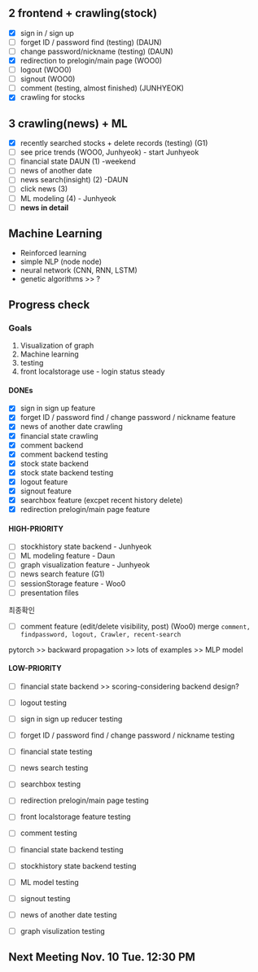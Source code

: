 ## 2 frontend + crawling(stock)
- [X] sign in / sign up
- [ ] forget ID / password find (testing) (DAUN)
- [ ] change password/nickname (testing) (DAUN)
- [X] redirection to prelogin/main page (WOO0)
- [ ] logout (WOO0)
- [ ] signout (WOO0)
- [ ] comment (testing, almost finished) (JUNHYEOK)
- [X] crawling for stocks

## 3 crawling(news) + ML
- [X] recently searched stocks + delete records (testing) (G1)
- [ ] see price trends (WOO0, Junhyeok) - start Junhyeok
- [ ] financial state DAUN (1) -weekend 
- [ ] news of another date 
- [ ] news search(insight) (2) -DAUN
- [ ] click news (3) 
- [ ] ML modeling (4) - Junhyeok
- [ ] **news in detail**

## Machine Learning 
- Reinforced learning
- simple NLP (node node)
- neural network (CNN, RNN, LSTM)
- genetic algorithms >> ?

## Progress check
### Goals
1. Visualization of graph
2. Machine learning
3. testing
4. front localstorage use - login status steady

#### DONEs
- [X] sign in sign up feature
- [X] forget ID / password find / change password / nickname feature
- [X] news of another date crawling
- [X] financial state crawling
- [X] comment backend
- [X] comment backend testing
- [X] stock state backend
- [X] stock state backend testing
- [X] logout feature
- [X] signout feature
- [X] searchbox feature (excpet recent history delete)
- [X] redirection prelogin/main page feature

#### HIGH-PRIORITY
- [ ] stockhistory state backend - Junhyeok
- [ ] ML modeling feature - Daun
- [ ] graph visualization feature - Junhyeok
- [ ] news search feature (G1)
- [ ] sessionStorage feature - Woo0
- [ ] presentation files

최종확인
- [ ] comment feature (edit/delete visibility, post) (Woo0)
merge `comment, findpassword, logout, Crawler, recent-search`

pytorch >> backward propagation >> lots of examples >> MLP model

#### LOW-PRIORITY

- [ ] financial state backend >> scoring-considering backend design? 

- [ ] logout testing
- [ ] sign in sign up reducer testing
- [ ] forget ID / password find / change password / nickname testing
- [ ] financial state testing
- [ ] news search testing
- [ ] searchbox testing
- [ ] redirection prelogin/main page testing
- [ ] front localstorage feature testing
- [ ] comment testing
- [ ] financial state backend testing
- [ ] stockhistory state backend testing
- [ ] ML model testing
- [ ] signout testing
- [ ] news of another date testing
- [ ] graph visulization testing

## Next Meeting Nov. 10 Tue. 12:30 PM
